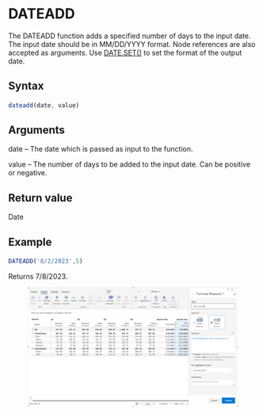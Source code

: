 # DATEADD

The DATEADD function adds a specified number of days to the input date. The input date should be in MM/DD/YYYY format. Node references are also accepted as arguments. Use [DATE.SET()](date.set.md) to set the format of the output date.

## Syntax

```javascript
dateadd(date, value)
```

## Arguments

date – The date which is passed as input to the function.

value – The number of days to be added to the input date. Can be positive or negative.

## Return value

Date

## Example

```javascript
DATEADD('8/2/2023',5)
```

Returns 7/8/2023.

<figure><img src="../../.gitbook/assets/image (216).png" alt=""><figcaption></figcaption></figure>
